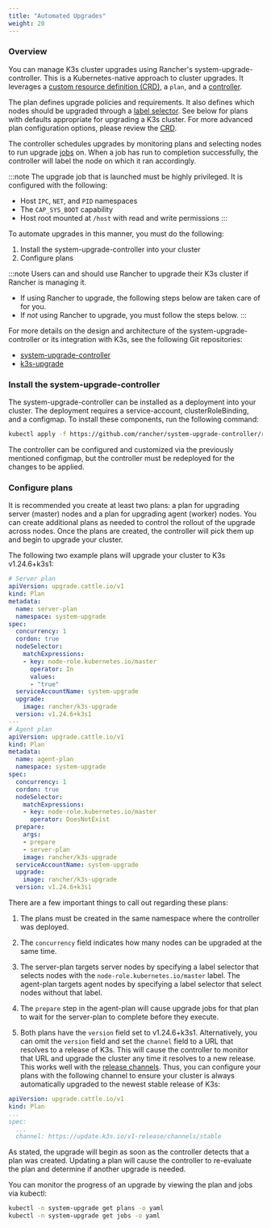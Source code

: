 ```yaml
---
title: "Automated Upgrades"
weight: 20
---
```


### Overview

You can manage K3s cluster upgrades using Rancher's system-upgrade-controller. This is a Kubernetes-native approach to cluster upgrades. It leverages a [custom resource definition (CRD)](https://kubernetes.io/docs/concepts/extend-kubernetes/api-extension/custom-resources/#custom-resources), a `plan`, and a [controller](https://kubernetes.io/docs/concepts/architecture/controller/).

The plan defines upgrade policies and requirements. It also defines which nodes should be upgraded through a [label selector](https://kubernetes.io/docs/concepts/overview/working-with-objects/labels/). See below for plans with defaults appropriate for upgrading a K3s cluster. For more advanced plan configuration options, please review the [CRD](https://github.com/rancher/system-upgrade-controller/blob/master/pkg/apis/upgrade.cattle.io/v1/types.go).

The controller schedules upgrades by monitoring plans and selecting nodes to run upgrade [jobs](https://kubernetes.io/docs/concepts/workloads/controllers/jobs-run-to-completion/) on. When a job has run to completion successfully, the controller will label the node on which it ran accordingly.

:::note 
The upgrade job that is launched must be highly privileged. It is configured with the following:
- Host `IPC`, `NET`, and `PID` namespaces
- The `CAP_SYS_BOOT` capability
- Host root mounted at `/host` with read and write permissions
:::


To automate upgrades in this manner, you must do the following:

1. Install the system-upgrade-controller into your cluster
1. Configure plans

:::note
Users can and should use Rancher to upgrade their K3s cluster if Rancher is managing it. 
- If using Rancher to upgrade, the following steps below are taken care of for you.
- If *not* using Rancher to upgrade, you must follow the steps below.
:::

For more details on the design and architecture of the system-upgrade-controller or its integration with K3s, see the following Git repositories:

- [system-upgrade-controller](https://github.com/rancher/system-upgrade-controller)
- [k3s-upgrade](https://github.com/k3s-io/k3s-upgrade)


### Install the system-upgrade-controller
 The system-upgrade-controller can be installed as a deployment into your cluster. The deployment requires a service-account, clusterRoleBinding, and a configmap. To install these components, run the following command:
```bash
kubectl apply -f https://github.com/rancher/system-upgrade-controller/releases/latest/download/system-upgrade-controller.yaml
```
The controller can be configured and customized via the previously mentioned configmap, but the controller must be redeployed for the changes to be applied.


### Configure plans
It is recommended you create at least two plans: a plan for upgrading server (master) nodes and a plan for upgrading agent (worker) nodes. You can create additional plans as needed to control the rollout of the upgrade across nodes. Once the plans are created, the controller will pick them up and begin to upgrade your cluster.  

The following two example plans will upgrade your cluster to K3s v1.24.6+k3s1:

```yaml
# Server plan
apiVersion: upgrade.cattle.io/v1
kind: Plan
metadata:
  name: server-plan
  namespace: system-upgrade
spec:
  concurrency: 1
  cordon: true
  nodeSelector:
    matchExpressions:
    - key: node-role.kubernetes.io/master
      operator: In
      values:
      - "true"
  serviceAccountName: system-upgrade
  upgrade:
    image: rancher/k3s-upgrade
  version: v1.24.6+k3s1
---
# Agent plan
apiVersion: upgrade.cattle.io/v1
kind: Plan
metadata:
  name: agent-plan
  namespace: system-upgrade
spec:
  concurrency: 1
  cordon: true
  nodeSelector:
    matchExpressions:
    - key: node-role.kubernetes.io/master
      operator: DoesNotExist
  prepare:
    args:
    - prepare
    - server-plan
    image: rancher/k3s-upgrade
  serviceAccountName: system-upgrade
  upgrade:
    image: rancher/k3s-upgrade
  version: v1.24.6+k3s1
```

There are a few important things to call out regarding these plans:

1) The plans must be created in the same namespace where the controller was deployed.

2) The `concurrency` field indicates how many nodes can be upgraded at the same time. 

3) The server-plan targets server nodes by specifying a label selector that selects nodes with the `node-role.kubernetes.io/master` label. The agent-plan targets agent nodes by specifying a label selector that select nodes without that label.

4) The `prepare` step in the agent-plan will cause upgrade jobs for that plan to wait for the server-plan to complete before they execute.

5) Both plans have the `version` field set to v1.24.6+k3s1. Alternatively, you can omit the `version` field and set the `channel` field to a URL that resolves to a release of K3s. This will cause the controller to monitor that URL and upgrade the cluster any time it resolves to a new release. This works well with the [release channels](manual.md#release-channels). Thus, you can configure your plans with the following channel to ensure your cluster is always automatically upgraded to the newest stable release of K3s:
```yaml
apiVersion: upgrade.cattle.io/v1
kind: Plan
...
spec:
  ...
  channel: https://update.k3s.io/v1-release/channels/stable

```

As stated, the upgrade will begin as soon as the controller detects that a plan was created. Updating a plan will cause the controller to re-evaluate the plan and determine if another upgrade is needed.

You can monitor the progress of an upgrade by viewing the plan and jobs via kubectl:
```bash
kubectl -n system-upgrade get plans -o yaml
kubectl -n system-upgrade get jobs -o yaml
```

